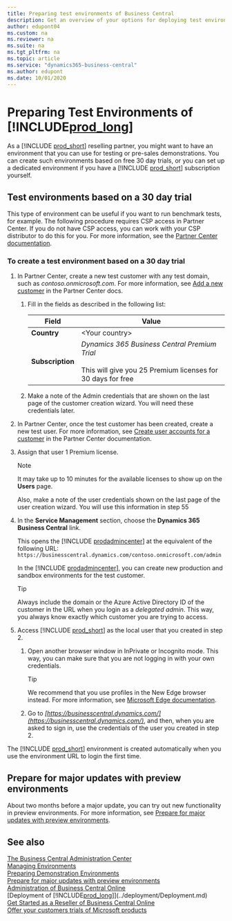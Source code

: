 ```yaml
---
title: Preparing test environments of Business Central
description: Get an overview of your options for deploying test environments for Dynamics 365 Business Central
author: edupont04
ms.custom: na
ms.reviewer: na
ms.suite: na
ms.tgt_pltfrm: na
ms.topic: article
ms.service: "dynamics365-business-central"
ms.author: edupont
ms.date: 10/01/2020
---
```

# Preparing Test Environments of [!INCLUDE[prod_long](../developer/includes/prod_long.md)]

As a [!INCLUDE [prod_short](../developer/includes/prod_short.md)] reselling partner, you might want to have an environment that you can use for testing or pre-sales demonstrations. You can create such environments based on free 30 day trials, or you can set up a dedicated environment if you have a [!INCLUDE [prod_short](../developer/includes/prod_short.md)] subscription yourself.  

## Test environments based on a 30 day trial

This type of environment can be useful if you want to run benchmark tests, for example. The following procedure requires CSP access in Partner Center. If you do not have CSP access, you can work with your CSP distributor to do this for you. For more information, see the [Partner Center documentation](/partner-center/customer-subscriptions).  

### To create a test environment based on a 30 day trial

1. In Partner Center, create a new test customer with any test domain, such as *contoso.onmicrosoft.com*. For more information, see [Add a new customer](/partner-center/add-a-new-customer) in the Partner Center docs.

    1. Fill in the fields as described in the following list:

        |Field  |Value  |
        |-------|-------|
        |**Country**| \<Your country\> |
        |**Subscription**     | *Dynamics 365 Business Central Premium Trial* </br></br>This will give you 25 Premium licenses for 30 days for free|

    2. Make a note of the Admin credentials that are shown on the last page of the customer creation wizard. You will need these credentials later.  

2. In Partner Center, once the test customer has been created, create a new test user. For more information, see [Create user accounts for a customer](/partner-center/assign-licenses-to-users#create-user-accounts-for-a-customer) in the Partner Center documentation.

3. Assign that user 1 Premium license.

    > [!NOTE]
    > It may take up to 10 minutes for the available licenses to show up on the **Users** page.

    Also, make a note of the user credentials shown on the last page of the user creation wizard. You will use this information in step 55

4. In the **Service Management** section, choose the **Dynamics 365 Business Central** link.

    This opens the [!INCLUDE [prodadmincenter](../developer/includes/prodadmincenter.md)] at the equivalent of the following URL: `https://businesscentral.dynamics.com/contoso.onmicrosoft.com/admin`

    In the [!INCLUDE [prodadmincenter](../developer/includes/prodadmincenter.md)], you can create new production and sandbox environments for the test customer.

    > [!TIP]
    > Always include the domain or the Azure Active Directory ID of the customer in the URL when you login as a *delegated admin*. This way, you always know exactly which customer you are trying to access.

5. Access [!INCLUDE [prod_short](../developer/includes/prod_short.md)] as the local user that you created in step 2.

    1. Open another browser window in InPrivate or Incognito mode. This way, you can make sure that you are not logging in with your own credentials.

        > [!TIP]
        > We recommend that you use profiles in the New Edge browser instead. For more information, see [Microsoft Edge documentation](/microsoft-edge/).

    2. Go to *[https://businesscentral.dynamics.com/](https://businesscentral.dynamics.com/)*, and then, when you are asked to sign in, use the credentials of the user you created in step 2.

The [!INCLUDE [prod_short](../developer/includes/prod_short.md)] environment is created automatically when you use the environment URL to login the first time.  

## Prepare for major updates with preview environments

About two months before a major update, you can try out new functionality in preview environments. For more information, see [Prepare for major updates with preview environments](preview-environments.md).  

## See also

[The Business Central Administration Center](tenant-admin-center.md)  
[Managing Environments](tenant-admin-center-environments.md)  
[Preparing Demonstration Environments](demo-environment.md)  
[Prepare for major updates with preview environments](preview-environments.md)  
[Administration of Business Central Online](tenant-administration.md)  
[Deployment of [!INCLUDE[prod_long](../developer/includes/prod_long.md)]](../deployment/Deployment.md)  
[Get Started as a Reseller of Business Central Online](get-started-online.md)  
[Offer your customers trials of Microsoft products](/partner-center/offer-your-customers-trials-of-microsoft-products)  
